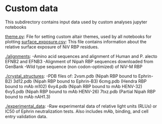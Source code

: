 # Custom data
This subdirectory contains input data used by custom analyses jupyter notebooks

[theme.py](theme.py): File for setting custom altair themes, used by all notebooks for plotting
[surface_exposure.csv](surface_exposure.csv): This file contains information about the relative surface exposure of NiV RBP residues.

[./alignments](alignments): 
-Amino acid sequences and alignment of Human and P. alecto EFNB2 and EFNB3
-Alignment of Nipah RBP sequences downloaded from GenBank
-Wild type sequence (non codon-optimized) of NiV-M RBP

[./crystal_structures](crystal_structures):
-PDB files of:
2vsm.pdb (Nipah RBP bound to Ephrin-B2)
3d12.pdb (Nipah RBP bound to Ephrin-B3)
6cmg.pdb (Hendra RBP bound to mAb m102)
6vy4.pdb (Nipah RBP bound to mAb HENV-32)
6vy5.pdb (Nipah RBP bound to mAb HENV-26)
7txz.pdb (Partial Nipah RBP bound to mAb nAH1.3)

[./experimental_data](experimental_data):
-Raw experimental data of relative light units (RLUs) or IC50 of Ephrin neutralization tests. Also includes mAb, binding, and cell entry validation data.